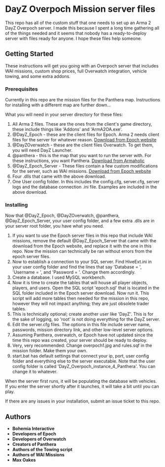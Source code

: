 # DayZ Overpoch Mission server files

This repo has all of the custom stuff that one needs to set up an Arma 2 DayZ Overpoch server. I made this because I spent a long time gathering all of the things needed and it seems that nobody has a ready-to-deploy server with files ready for anyone. I hope these files help someone.

## Getting Started

These instructions will get you going with an Overpoch server that includes WAI missions, custom shop prices, full Overwatch integration, vehicle towing, and some extra addons.

### Prerequisites

Currently in this repo are the mission files for the Panthera map. Instructions for installing with a different map are further down...

What you will need in your server directory for these files:

1. All Arma 2 files. These are the ones from the client's game directory, these include things like 'Addons' and 'ArmA2OA.exe'.
2. @DayZ_Epoch - these are the client files for Epoch. Arma 2 needs client files for the server for whatever reason. [Download from Epoch website](http://epochmod.com/a2dayzepoch.php)
3. @DayZOverwatch - these are the client files Overwatch. To get them, you will need DayZ Launcher.
4. @panthera - this is the map that you want to run the server with. For these instructions, you want Panthera. [Download from Armaholic](http://www.armaholic.com/page.php?id=7467)
5. @DayZ_Epoch_Server - These files contain a few custom modifications for the server, such as WAI missions. [Download from Epoch website](http://epochmod.com/a2dayzepoch.php)
6. Four .dlls that came with the above download.
7. One User config folder. In this includes the config.cfg, server.cfg, server logs and the database connection .ini file. Examples are included in the above download. 

### Installing

Now that @DayZ_Epoch, @DayZOverwatch, @panthera, @DayZ_Epoch_Server, your user config folder, and a few extra .dlls are in your server root folder, you have what you need.

1. If you want to use the Epoch server files in this repo that include WAI missions, remove the default @DayZ_Epoch_Server that came with the download from the Epoch website, and replace it with the one in this repo. Now the mission can technically be ran without errors from the epoch server files.
2. Now to establish a connection to your SQL server. Find HiveExt.ini in your user config folder and find the lines that say 'Database = ', 'Username = ', and 'Password = '. Change them accordingly.
3. Create a database. I used MySQL workbench.
4. Now it is time to create the tables that will house all player objects, players, and users. Open the SQL script 'epoch.sql' that is located in the SQL folder included in the Epoch server download. Now run it. This script will add more tables then needed for the mission in this repo, however they will not impact anything; they are just obsolete trader tables.
5. This is technically optional; create another user like 'DayZ'. This is for the sake of logging, so 'root' is not doing everything for the DayZ server.
6. Edit the server.cfg files. The options in this file include server name, passwords, mission directory link, and other low-level server options.
7. Assuming Panthera, overwatch, or Epoch have not updated since the time this repo was created, your server should be ready to deploy.
8. Very, very recommended: Change overpoch1.jpg and rules.sqf in the mission folder. Make them your own.
9. start.bat has default settings that connect your ip, port, user config folder and everything else to the server executable. Note that the user config folder is called 'DayZ_Overpoch_instance_4_Panthera'. You can change it to whatever.

When the server first runs, it will be populating the database with vehicles. If you enter the server shortly after it launches, it will take a bit until you can play.

If there are any issues in your installation, submit an issue ticket to this repo.

## Authors

* **Bohemia Interactive**
* **Developers of Epoch**
* **Developers of Overwatch**
* **Creators of Panthera**
* **Authors of the Towing script**
* **Authors of WAI Missions**
* **Max Oakes**